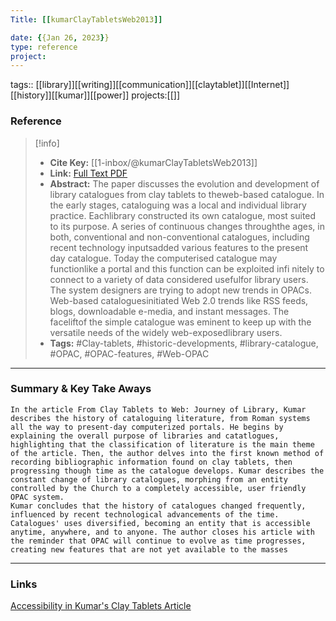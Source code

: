 ```yaml
---
Title: [[kumarClayTabletsWeb2013]]

date: {{Jan 26, 2023}}
type: reference
project:
---
```


tags:: [[library]][[writing]][[communication]][[claytablet]][[Internet]][[history]][[kumar]][[power]]
projects:[[]]

### Reference 
> [!info]
> - **Cite Key:** [[1-inbox/@kumarClayTabletsWeb2013]]
> - **Link:** [Full Text PDF](file://C:\Users\regsg\Zotero\storage\8GYBW7FN\Kumar%20-%202013%20-%20From%20Clay%20Tablets%20to%20Web%20Journey%20of%20Library%20Catal.pdf)
> - **Abstract:** The paper discusses the evolution and development of library catalogues from clay tablets to theweb-based catalogue. In the early stages, cataloguing was a local and individual library practice. Eachlibrary constructed its own catalogue, most suited to its purpose. A series of continuous changes throughthe ages, in both, conventional and non-conventional catalogues, including recent technology inputsadded various features to the present day catalogue. Today the computerised catalogue may functionlike a portal and this function can be exploited infi nitely to connect to a variety of data considered usefulfor library users. The system designers are trying to adopt new trends in OPACs. Web-based cataloguesinitiated Web 2.0 trends like RSS feeds, blogs, downloadable e-media, and instant messages. The faceliftof the simple catalogue was eminent to keep up with the versatile needs of the widely web-exposedlibrary users.
> - **Tags:** #Clay-tablets, #historic-developments, #library-catalogue, #OPAC, #OPAC-features, #Web-OPAC


---

### Summary & Key Take Aways

	In the article From Clay Tablets to Web: Journey of Library, Kumar describes the history of cataloguing literature, from Roman systems all the way to present-day computerized portals. He begins by explaining the overall purpose of libraries and catatlogues, highlighting that the classification of literature is the main theme of the article. Then, the author delves into the first known method of recording bibliographic information found on clay tablets, then progressing though time as the catalogue develops. Kumar describes the constant change of library catalogues, morphing from an entity controlled by the Church to a completely accessible, user friendly OPAC system.
	Kumar concludes that the history of catalogues changed frequently, influenced by recent technological advancements of the time. Catalogues' uses diversified, becoming an entity that is accessible anytime, anywhere, and to anyone. The author closes his article with the reminder that OPAC will continue to evolve as time progresses, creating new features that are not yet available to the masses

--- 

### Links
[Accessibility in Kumar's Clay Tablets Article](Accessibility%20in%20Kumar's%20Clay%20Tablets%20Article.md)
